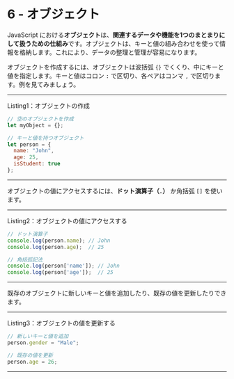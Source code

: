 # 6 - オブジェクト
JavaScript における**オブジェクト**は、**関連するデータや機能を1つのまとまりにして扱うための仕組み**です。オブジェクトは、キーと値の組み合わせを使って情報を格納します。これにより、データの整理と管理が容易になります。

オブジェクトを作成するには、オブジェクトは波括弧 `{}` でくくり、中にキーと値を指定します。キーと値はコロン `:` で区切り、各ペアはコンマ `,` で区切ります。例を見てみましょう。

---
Listing1：オブジェクトの作成

```javascript
// 空のオブジェクトを作成
let myObject = {};

// キーと値を持つオブジェクト
let person = {
  name: "John",
  age: 25,
  isStudent: true
};
```

---

オブジェクトの値にアクセスするには、**ドット演算子（`.`）** か角括弧 `[]` を使います。

---
Listing2：オブジェクトの値にアクセスする

```javascript
// ドット演算子
console.log(person.name); // John
console.log(person.age);  // 25

// 角括弧記法
console.log(person['name']); // John
console.log(person['age']);  // 25
```

---

既存のオブジェクトに新しいキーと値を追加したり、既存の値を更新したりできます。

---
Listing3：オブジェクトの値を更新する

```javascript
// 新しいキーと値を追加
person.gender = "Male";

// 既存の値を更新
person.age = 26;
```

---